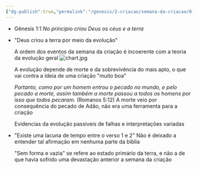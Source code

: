 ```yaml
---
{"dg-publish":true,"permalink":"/genesis/2-criacao/semana-da-criacao/0-genesis-1/"}
---
```


- Gênesis 1:1 *No principio criou Deus os céus e a terra* 

- "Deus criou a terra por meio da evolução"

    A ordem dos eventos da semana da criação é incoerente com a teoria da evolução geral
    ![chart.jpg](/img/user/G%C3%AAnesis/imagens/chart.jpg)

    A evolução depende de morte e da sobrevivência do mais apto, o que vai contra a ideia de uma criação "muito boa"

    *Portanto, como por um homem entrou o pecado no mundo, e pelo pecado a morte, assim também a morte passou a todos os homens por isso que todos pecaram.* (Romanos 5:12)
        A morte veio por consequência do pecado de Adão, não era uma ferramenta para a criação

    Evidencias da evolução passiveis de falhas e interpretações variadas

- "Existe uma lacuna de tempo entre o verso 1 e 2"
    Não é deixado a entender tal afirmação em nenhuma parte da bíblia

    "Sem forma e vazia" se refere ao estado primário da terra, e não a de que havia sofrido uma devastação anterior a semana da criação